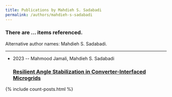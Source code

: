```yaml
---
title: Publications by Mahdieh S. Sadabadi
permalink: /authors/mahdieh-s-sadabadi
---
```


<h3 id="number-posts">There are ... items referenced.</h3>
<p id='info-authors'>Alternative author names: Mahdieh S. Sadabadi.</p>
<hr />
<ul class="post-list">
<li><span class='post-meta'>2023 -- Mahmood Jamali, Mahdieh S. Sadabadi</span><h3><a class='post-link' href="{{ site.baseurl }}/resilient-angle-stabilization-in-converter-interfaced-microgrids">Resilient Angle Stabilization in Converter-Interfaced Microgrids</a></h3></li>

</ul>
{% include count-posts.html %}
